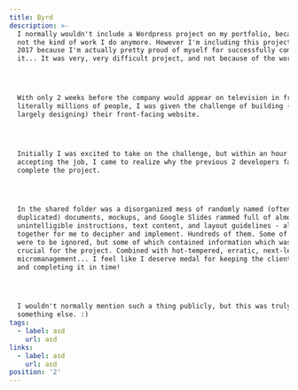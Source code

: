 ```yaml
---
title: Byrd
description: >-
  I normally wouldn't include a Wordpress project on my portfolio, because it's
  not the kind of work I do anymore. However I'm including this project from
  2017 because I'm actually pretty proud of myself for successfully completing
  it... It was very, very difficult project, and not because of the work itself.




  With only 2 weeks before the company would appear on television in front of
  literally millions of people, I was given the challenge of building (and
  largely designing) their front-facing website.




  Initially I was excited to take on the challenge, but within an hour of
  accepting the job, I came to realize why the previous 2 developers failed to
  complete the project.




  In the shared folder was a disorganized mess of randomly named (often
  duplicated) documents, mockups, and Google Slides rammed full of almost
  unintelligible instructions, text content, and layout guidelines - all mixed
  together for me to decipher and implement. Hundreds of them. Some of which
  were to be ignored, but some of which contained information which was totally
  crucial for the project. Combined with hot-tempered, erratic, next-level
  micromanagement... I feel like I deserve medal for keeping the client happy
  and completing it in time!




  I wouldn't normally mention such a thing publicly, but this was truly
  something else. :)
tags:
  - label: asd
    url: asd
links:
  - label: asd
    url: asd
position: '2'
---
```



